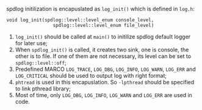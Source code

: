 spdlog initilization is encapuslated as `log_init()` which is defined in `log.h`:
```
void log_init(spdlog::level::level_enum console_level,
                 spdlog::level::level_enum file_level)
```

1. `log_init()` should be called at `main()` to initilize spdlog default logger for later use;
2. When `spdlog_init()` is called, it creates two sink, one is console, the other is to file. If one of them are not necessary, its level can be set to `spdlog::level::off`;
3. Predefined MARCO `LOG_TRACE`, `LOG_DBG`, `LOG_INFO`, `LOG_WARN`, `LOG_ERR` and `LOG_CRITICAL` should be used to output log with right format;
4. `phtread` is used in this encapuslation. So `-lpthread` should be specified to link pthread library;
5. Most of time, only `LOG_DBG`, `LOG_INFO`, `LOG_WARN` and `LOG_ERR` are used in code.